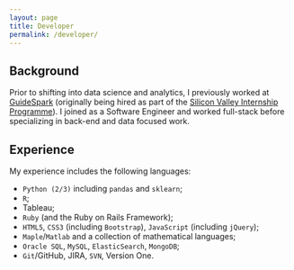 ```yaml
---
layout: page
title: Developer
permalink: /developer/
---
```


## <i class="fa fa-laptop"></i> Background


Prior to shifting into data science and analytics, I previously worked at [GuideSpark](http://www.guidespark.com) (originally being hired as part of the [Silicon Valley Internship Programme](http://www.siliconvalleyinternship.com/)). I joined as a Software Engineer and worked full-stack before specializing in back-end and data focused work.
         

## <i class="fa fa-laptop"></i> Experience
          
My experience includes the following languages:

* `Python (2/3)` including `pandas` and `sklearn`;
* `R`;
* Tableau;
* `Ruby` (and the Ruby on Rails Framework);
* `HTML5`, `CSS3` (including `Bootstrap`), `JavaScript` (including `jQuery`);
* `Maple`/`Matlab` and a collection of mathematical languages;
* `Oracle SQL`, `MySQL`, `ElasticSearch`, `MongoDB`;
* `Git`/GitHub, JIRA, `SVN`, Version One.

<!-- 
## <i class="fa fa-laptop"></i> Projects

I am currently working on contributing to the open source sympolic computation library SymPy.

I am also working on a small number of sideprojects, including [`pypoly`](https://github.com/Davidjohnwilson/PythonPolys): a small python library for symbolic manipulation of polynomials. -->

<!-- <iframe src="http://githubbadge.appspot.com/davidjohnwilson?s=1" style="border: 0;height: 142px;width: 200px;overflow: hidden;" frameBorder="0"></iframe> -->

<!-- ## <i class="fa fa-laptop"></i> Contact

If you are interested in contacting me regarding development: [<i class="fa fa-envelope"></i> Contact](mailto:developer@davidjw.co.uk?Subject=Development%20Contact%20Enquiry) or download my [<i class="fa fa-file-text"></i> Resume](/files/DJW-CV.pdf).

 -->
